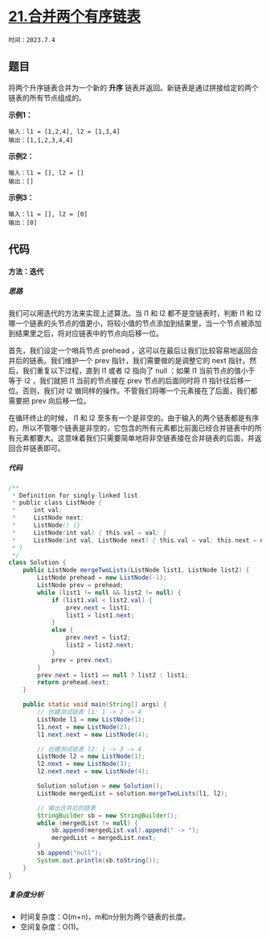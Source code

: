 # [21.合并两个有序链表](https://leetcode.cn/problems/merge-two-sorted-lists/)

`时间：2023.7.4`

## 题目

将两个升序链表合并为一个新的 **升序** 链表并返回。新链表是通过拼接给定的两个链表的所有节点组成的。 

**示例1：**

```
输入：l1 = [1,2,4], l2 = [1,3,4]
输出：[1,1,2,3,4,4]
```

**示例2：**

```
输入：l1 = [], l2 = []
输出：[]
```

**示例3：**

```
输入：l1 = [], l2 = [0]
输出：[0]
```

## 代码

#### 方法：迭代

##### 思路

我们可以用迭代的方法来实现上述算法。当 l1 和 l2 都不是空链表时，判断 l1 和 l2 哪一个链表的头节点的值更小，将较小值的节点添加到结果里，当一个节点被添加到结果里之后，将对应链表中的节点向后移一位。

首先，我们设定一个哨兵节点 prehead ，这可以在最后让我们比较容易地返回合并后的链表。我们维护一个 prev 指针，我们需要做的是调整它的 next 指针。然后，我们重复以下过程，直到 l1 或者 l2 指向了 null ：如果 l1 当前节点的值小于等于 l2 ，我们就把 l1 当前的节点接在 prev 节点的后面同时将 l1 指针往后移一位。否则，我们对 l2 做同样的操作。不管我们将哪一个元素接在了后面，我们都需要把 prev 向后移一位。

在循环终止的时候， l1 和 l2 至多有一个是非空的。由于输入的两个链表都是有序的，所以不管哪个链表是非空的，它包含的所有元素都比前面已经合并链表中的所有元素都要大。这意味着我们只需要简单地将非空链表接在合并链表的后面，并返回合并链表即可。

##### 代码

```java
/**
 * Definition for singly-linked list.
 * public class ListNode {
 *     int val;
 *     ListNode next;
 *     ListNode() {}
 *     ListNode(int val) { this.val = val; }
 *     ListNode(int val, ListNode next) { this.val = val; this.next = next; }
 * }
 */
class Solution {
    public ListNode mergeTwoLists(ListNode list1, ListNode list2) {
        ListNode prehead = new ListNode(-1);
        ListNode prev = prehead;
        while (list1 != null && list2 != null) {
            if (list1.val < list2.val) {
                prev.next = list1;
                list1 = list1.next;
            }
            else {
                prev.next = list2;
                list2 = list2.next;
            }
            prev = prev.next;
        }
        prev.next = list1 == null ? list2 : list1;
        return prehead.next;
    }

    public static void main(String[] args) {
        // 创建测试链表 l1: 1 -> 2 -> 4
        ListNode l1 = new ListNode(1);
        l1.next = new ListNode(2);
        l1.next.next = new ListNode(4);

        // 创建测试链表 l2: 1 -> 3 -> 4
        ListNode l2 = new ListNode(1);
        l2.next = new ListNode(3);
        l2.next.next = new ListNode(4);

        Solution solution = new Solution();
        ListNode mergedList = solution.mergeTwoLists(l1, l2);

        // 输出合并后的链表
        StringBuilder sb = new StringBuilder();
        while (mergedList != null) {
            sb.append(mergedList.val).append(" -> ");
            mergedList = mergedList.next;
        }
        sb.append("null");
        System.out.println(sb.toString());
    }
}
```

##### 复杂度分析

- 时间复杂度：O(m+n)，m和n分别为两个链表的长度。
- 空间复杂度：O(1)。